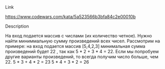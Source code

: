 Link

https://www.codewars.com/kata/5a523566b3bfa84c2e00010b

Description

На вход подается массив с числами (их количество четное). Нужно найти миниммальную сумму произведений всех чисел.
Рассмотрим на примере:
на вход подается массив [5,4,2,3]
минимальная сумма произведений будет 22 , так как 5 * 2 + 3 * 4 = 22.
Если мы попробуем другие варианты произведений, то всегда получим число больше, чем 22.
5 * 3 + 4 * 2 = 23
5 * 4 + 3 * 2 = 26
